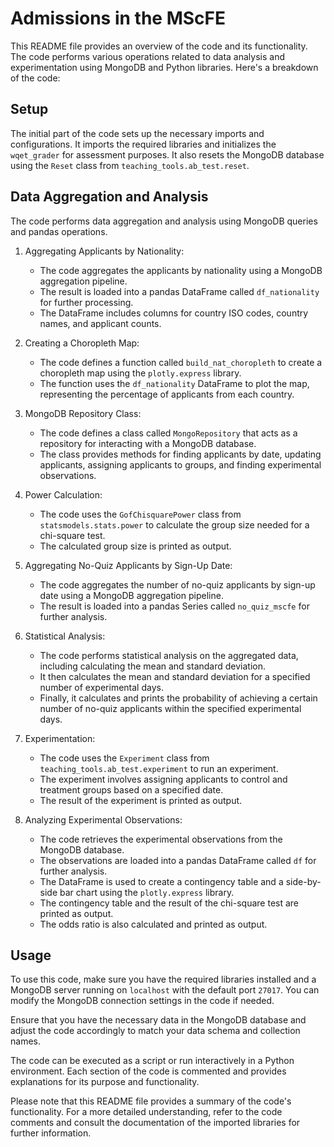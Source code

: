 # Admissions in the MScFE

This README file provides an overview of the code and its functionality. The code performs various operations related to data analysis and experimentation using MongoDB and Python libraries. Here's a breakdown of the code:

## Setup

The initial part of the code sets up the necessary imports and configurations. It imports the required libraries and initializes the `wqet_grader` for assessment purposes. It also resets the MongoDB database using the `Reset` class from `teaching_tools.ab_test.reset`.

## Data Aggregation and Analysis

The code performs data aggregation and analysis using MongoDB queries and pandas operations.

1. Aggregating Applicants by Nationality:
   - The code aggregates the applicants by nationality using a MongoDB aggregation pipeline.
   - The result is loaded into a pandas DataFrame called `df_nationality` for further processing.
   - The DataFrame includes columns for country ISO codes, country names, and applicant counts.

2. Creating a Choropleth Map:
   - The code defines a function called `build_nat_choropleth` to create a choropleth map using the `plotly.express` library.
   - The function uses the `df_nationality` DataFrame to plot the map, representing the percentage of applicants from each country.

3. MongoDB Repository Class:
   - The code defines a class called `MongoRepository` that acts as a repository for interacting with a MongoDB database.
   - The class provides methods for finding applicants by date, updating applicants, assigning applicants to groups, and finding experimental observations.

4. Power Calculation:
   - The code uses the `GofChisquarePower` class from `statsmodels.stats.power` to calculate the group size needed for a chi-square test.
   - The calculated group size is printed as output.

5. Aggregating No-Quiz Applicants by Sign-Up Date:
   - The code aggregates the number of no-quiz applicants by sign-up date using a MongoDB aggregation pipeline.
   - The result is loaded into a pandas Series called `no_quiz_mscfe` for further analysis.

6. Statistical Analysis:
   - The code performs statistical analysis on the aggregated data, including calculating the mean and standard deviation.
   - It then calculates the mean and standard deviation for a specified number of experimental days.
   - Finally, it calculates and prints the probability of achieving a certain number of no-quiz applicants within the specified experimental days.

7. Experimentation:
   - The code uses the `Experiment` class from `teaching_tools.ab_test.experiment` to run an experiment.
   - The experiment involves assigning applicants to control and treatment groups based on a specified date.
   - The result of the experiment is printed as output.

8. Analyzing Experimental Observations:
   - The code retrieves the experimental observations from the MongoDB database.
   - The observations are loaded into a pandas DataFrame called `df` for further analysis.
   - The DataFrame is used to create a contingency table and a side-by-side bar chart using the `plotly.express` library.
   - The contingency table and the result of the chi-square test are printed as output.
   - The odds ratio is also calculated and printed as output.

## Usage

To use this code, make sure you have the required libraries installed and a MongoDB server running on `localhost` with the default port `27017`. You can modify the MongoDB connection settings in the code if needed.

Ensure that you have the necessary data in the MongoDB database and adjust the code accordingly to match your data schema and collection names.

The code can be executed as a script or run interactively in a Python environment. Each section of the code is commented and provides explanations for its purpose and functionality.

Please note that this README file provides a summary of the code's functionality. For a more detailed understanding, refer to the code comments and consult the documentation of the imported libraries for further information.

